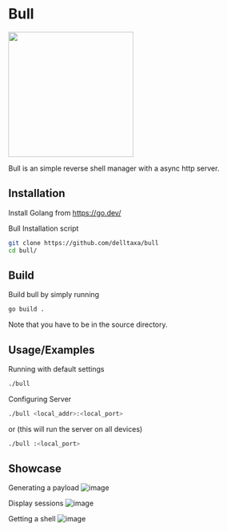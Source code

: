
# Bull

<img width="250" src="https://user-images.githubusercontent.com/114283067/220855638-f5973f5e-89ce-461a-81ef-666a909cde9e.png" >

Bull is an simple reverse shell manager with a async http server.

## Installation

Install Golang from https://go.dev/

Bull Installation script
```bash
git clone https://github.com/delltaxa/bull
cd bull/
```
    
## Build

Build bull by simply running 
```bash
go build .
```
Note that you have to be in the source directory.
## Usage/Examples

Running with default settings
```bash
./bull
```

Configuring Server
```bash
./bull <local_addr>:<local_port>
```

or (this will run the server on all devices)

```bash
./bull :<local_port>
```
## Showcase

Generating a payload
![image](https://user-images.githubusercontent.com/114283067/220091299-421feaa2-4f41-4acb-a84e-602b164d039a.png)<br />

Display sessions
![image](https://user-images.githubusercontent.com/114283067/220092636-7349d470-85d1-463e-9585-fe416446ba09.png)<br />

Getting a shell
![image](https://user-images.githubusercontent.com/114283067/220093738-605d2222-aedb-437d-9019-daec351067a4.png)
